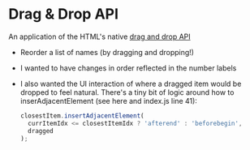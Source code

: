 # Drag & Drop API

An application of the HTML's native [drag and drop API](https://developer.mozilla.org/en-US/docs/Web/API/HTML_Drag_and_Drop_API)

- Reorder a list of names (by dragging and dropping!)
- I wanted to have changes in order reflected in the number labels
- I also wanted the UI interaction of where a dragged item would be dropped to feel natural. There's a tiny bit of logic around how to inserAdjacentElement (see here and index.js line 41):

  ```js
  closestItem.insertAdjacentElement(
    currItemIdx <= closestItemIdx ? 'afterend' : 'beforebegin',
    dragged
  );
  ```
